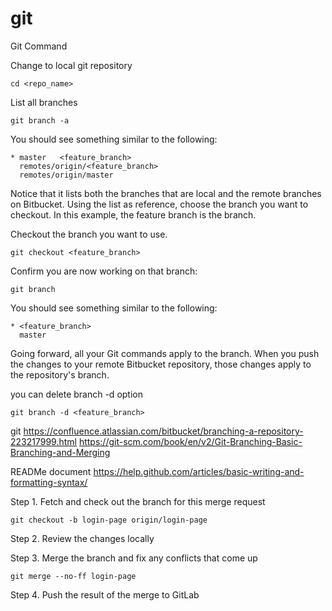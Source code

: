 # git
Git Command

Change to local git repository

```cd <repo_name>```

List all branches

```git branch -a```

You should see something similar to the following:

``` 
* master   <feature_branch>
  remotes/origin/<feature_branch>
  remotes/origin/master
```
Notice that it lists both the branches that are local and the remote branches on Bitbucket. Using the list as reference, choose the branch you want to checkout.  In this example, the feature branch is the branch.

Checkout the branch you want to use.
```
git checkout <feature_branch>
```

Confirm you are now working on that branch:
```
git branch
```
You should see something similar to the following:
```
* <feature_branch>
  master
```
Going forward, all your Git commands apply to the branch.  When you push the changes to your remote Bitbucket repository, those changes apply to the repository's branch.

you can delete branch -d option
```
git branch -d <feature_branch>
```
git 
https://confluence.atlassian.com/bitbucket/branching-a-repository-223217999.html
https://git-scm.com/book/en/v2/Git-Branching-Basic-Branching-and-Merging

READMe document
https://help.github.com/articles/basic-writing-and-formatting-syntax/


Step 1. Fetch and check out the branch for this merge request

```git fetch origin
git checkout -b login-page origin/login-page
````

Step 2. Review the changes locally

Step 3. Merge the branch and fix any conflicts that come up

```git checkout master
git merge --no-ff login-page
```

Step 4. Push the result of the merge to GitLab

```git push origin master
```

